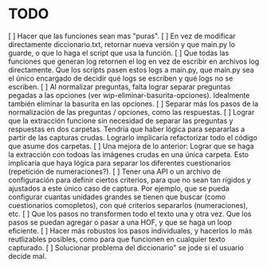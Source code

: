 # TODO

[ ] Hacer que las funciones sean mas "puras".
[ ] En vez de modificar directamente diccionario.txt, retornar nueva versión y que main.py lo guarde, o que lo haga el script que usa la función.
[ ] Que todas las funciones que generan log retornen el log en vez de escribir en archivos log directamente. Que los scripts pasen estos logs a main.py, que main.py sea el único encargado de decidir qué logs se escriben y qué logs no se escriben.
[ ] Al normalizar preguntas, falta lograr separar preguntas pegadas a las opciones (ver wip-eliminar-basurita-opciones). Idealmente también eliminar la basurita en las opciones.
[ ] Separar más los pasos de la normalización de las preguntas / opciones, como las respuestas.
[ ] Lograr que la extracción funcione sin necesidad de separar las preguntas y respuestas en dos carpetas. Tendría que haber lógica para separarlas a partir de las capturas crudas. Lograrlo implicaría refactorizar todo el código que asume dos carpetas.
[ ] Una mejora de lo anterior: Lograr que se haga la extracción con todoas las imágenes crudas en una única carpeta. Esto implicaría que haya lógica para separar los diferentes cuestionarios (repetición de numeraciones?).
[ ] Tener una API o un archivo de configuración para definir ciertos criterios, para que no sean tan rígidos y ajustados a este único caso de captura. Por ejemplo, que se pueda configurar cuantas unidades grandes se tienen que buscar (como cuestionarios comopletos), con qué criterios separarlos (numeraciones), etc.
[ ] Que los pasos no transformen todo el texto una y otra vez. Que los pasos se puedan agregar o pasar a una HOF, y que se haga un loop eficiente.
[ ] Hacer más robustos los pasos individuales, y hacerlos lo más reutlizables posibles, como para que funcionen en cualquier texto capturado.
[ ] Solucionar problema del diccionario" se jode si el usuario decide mal.

